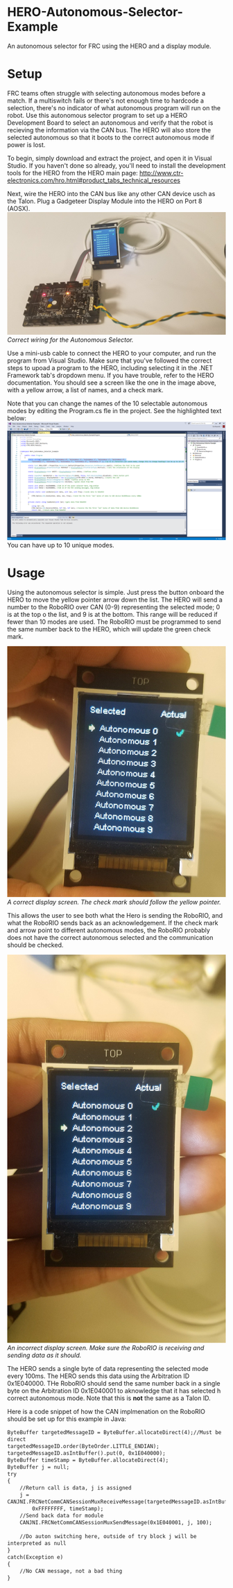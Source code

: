 # HERO-Autonomous-Selector-Example
An autonomous selector for FRC using the HERO and a display module.

# Setup
FRC teams often struggle with selecting autonomous modes before a match. If a multiswitch fails or there's not enough time to hardcode a selection, there's no indicator of what autonomous program will run on the robot. Use this autonomous selector program to set up a HERO Development Board to select an autonomous and verify that the robot is recieving the information via the CAN bus. The HERO will also store the selected autonomous so that it boots to the correct autonomous mode if power is lost.

To begin, simply download and extract the project, and open it in Visual Studio. If you haven't done so already, you'll need to install the development tools for the HERO from the HERO main page: http://www.ctr-electronics.com/hro.html#product_tabs_technical_resources

Next, wire the HERO into the CAN bus like any other CAN device usch as the Talon. Plug a Gadgeteer Display Module into the HERO on Port 8 (AOSX). 
![Wiring picture](Images/Auton_Selector_Wiring.jpg)
*Correct wiring for the Autonomous Selector.*

Use a mini-usb cable to connect the HERO to your computer, and run the program from Visual Studio. Make sure that you've followed the correct steps to upoad a program to the HERO, including selecting it in the .NET Framework tab's dropdown menu. If you have trouble, refer to the HERO documentation.
You should see a screen like the one in the image above, with a yellow arrow, a list of names, and a check mark. 

Note that you can change the names of the 10 selectable autonomous modes by editing the Program.cs fle in the project. See the highlighted text below:
![Chaging names](Images/Changing_Auton_Names.png)
You can have up to 10 unique modes. 

# Usage
Using the autonomous selector is simple. Just press the button onboard the HERO to move the yellow pointer arrow down the list. The HERO will send a number to the RoboRIO over CAN (0-9) representing the selected mode; 0 is at the top o the list, and 9 is at the bottom. This range will be reduced if fewer than 10 modes are used. The RoboRIO must be programmed to send the same number back to the HERO, which will update the green check mark. 

![Correct](Images/correct.jpg)
*A correct display screen. The check mark should follow the yellow pointer.*

This allows the user to see both what the Hero is sending the RoboRIO, and what the RoboRIO sends back as an acknowledgement. If the check mark and arrow point to different autonomous modes, the RoboRIO probably does not have the correct autonomous selected and the communication should be checked.

![Incorrect](Images/incorrect.jpg)
*An incorrect display screen. Make sure the RoboRIO is receiving and sending data as it should.*


The HERO sends a single byte of data representing the selected mode every 100ms. The HERO sends this data using the Arbitration ID 0x1E040000. THe RoboRIO should send the same number back in a single byte on the Arbitration ID 0x1E040001 to aknowledge that it has selected h correct autonomous mode. Note that this is **not** the same as a Talon ID.

Here is a code snippet of how the CAN implmenation on the RoboRIO should be set up for this example in Java:

```
ByteBuffer targetedMessageID = ByteBuffer.allocateDirect(4);//Must be direct
targetedMessageID.order(ByteOrder.LITTLE_ENDIAN);
targetedMessageID.asIntBuffer().put(0, 0x1E040000);
ByteBuffer timeStamp = ByteBuffer.allocateDirect(4);
ByteBuffer j = null;
try
{
	//Return call is data, j is assigned
    j = CANJNI.FRCNetCommCANSessionMuxReceiveMessage(targetedMessageID.asIntBuffer(),
		0xFFFFFFFF, timeStamp);
    //Send back data for module
    CANJNI.FRCNetCommCANSessionMuxSendMessage(0x1E040001, j, 100);
    
    //Do auton switching here, outside of try block j will be interpreted as null
}
catch(Exception e)
{ 
	//No CAN message, not a bad thing
}
```
